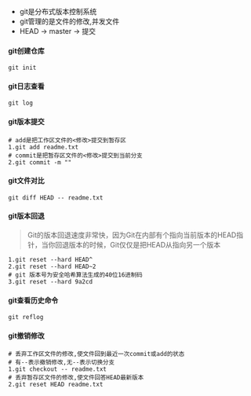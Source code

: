 * git是分布式版本控制系统
* git管理的是文件的修改,并发文件
* HEAD -> master -> 提交
#### git创建仓库
```git
git init
```
#### git日志查看
```git
git log
```
#### git版本提交
```git
# add是把工作区文件的<修改>提交到暂存区
1.git add readme.txt
# commit是把暂存区文件的<修改>提交到当前分支
2.git commit -m ""
```
#### git文件对比
```git
git diff HEAD -- readme.txt
```
#### git版本回退
> Git的版本回退速度非常快，因为Git在内部有个指向当前版本的HEAD指针，当你回退版本的时候，Git仅仅是把HEAD从指向另一个版本
```git
1.git reset --hard HEAD^
2.git reset --hard HEAD~2
# git 版本号为安全哈希算法生成的40位16进制码
3.git reset --hard 9a2cd
```
#### git查看历史命令
```git
git reflog
```
#### git撤销修改
```git
# 丢弃工作区文件的修改,使文件回到最近一次commit或add的状态
# 有--表示撤销修改,无--表示切换分支
1.git checkout -- readme.txt
# 丢弃暂存区文件的修改,使文件回答HEAD最新版本
2.git reset HEAD readme.txt
```